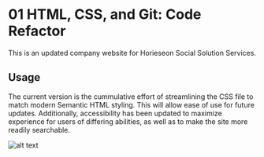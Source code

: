 # 01 HTML, CSS, and Git: Code Refactor
This is an updated company website for Horieseon Social Solution Services. 

## Usage
The current version is the cummulative effort of streamlining the CSS file to match modern Semantic HTML styling. This will allow ease of use for future updates. 
Additionally, accessibility has been updated to maximize experience for users of differing abilities, as well as to make the site more readily searchable. 







![alt text](https://github.com/D-Dursty/code-refactor/issues/2)